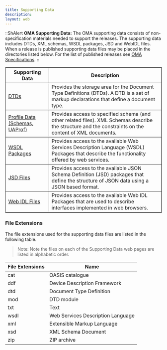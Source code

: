 ```yaml
---
title: Supporting Data
description:
layout: web
---
```

::ShAlert
**OMA Supporting Data:** The OMA supporting data consists of non-specification materials needed to support the releases. The supporting data includes DTDs, XML schemas, WSDL packages, JSD and WebIDL files. When a release is published supporting data files may be placed in the directories listed below. For the list of published releases see [OMA Specifications](/specifications).
::

<table border="1">
  <thead>
    <tr>
      <th>Supporting Data</th>
      <th>Description</th>
    </tr>
  </thead>
  <tbody>
    <tr>
      <td><a href="https://www.openmobilealliance.org/tech/dtd" target="_blank">DTDs</a></td>
      <td>Provides the storage area for the Document Type Definitions (DTDs). A DTD is a set of markup declarations that define a document type.</td>
    </tr>
    <tr>
      <td><a href="https://www.openmobilealliance.org/tech/profiles" target="_blank">Profile Data (Schemas, UAProf)</a></td>
      <td>Provides access to specified schema (and other related files). XML Schemas describe the structure and the constraints on the content of XML documents.</td>
    </tr>
    <tr>
      <td><a href="https://www.openmobilealliance.org/tech/wsdl" target="_blank">WSDL Packages</a></td>
      <td>Provides access to the available Web Services Description Language (WSDL) Packages that describe the functionality offered by web services.</td>
    </tr>
    <tr>
      <td><a href="https://www.openmobilealliance.org/tech/profiles/JSD" target="_blank">JSD Files</a></td>
      <td>Provides access to the available JSON Schema Definition (JSD) packages that define the structure of JSON data using a JSON based format.</td>
    </tr>
    <tr>
      <td><a href="https://www.openmobilealliance.org/tech/profiles/widl" target="_blank">Web IDL Files</a></td>
      <td>Provides access to the available Web IDL Packages that are used to describe interfaces implemented in web browsers.</td>
    </tr>
  </tbody>
</table>

### File Extensions
The file extensions used for the supporting data files are listed in the following table.

> Note: Note the files on each of the Supporting Data web pages are listed in alphabetic order.

<table>
<thead>
    <tr>
        <th>File Extensions</th>
        <th>Name</th>
    </tr>
</thead>
<tbody>
    <tr>
        <td>cat</td>
        <td>OASIS catalogue</td>
    </tr>
    <tr>
        <td>ddf</td>
        <td>Device Description Framework</td>
    </tr>
    <tr>
        <td>dtd</td>
        <td>Document Type Definition</td>
    </tr>
    <tr>
        <td>mod</td>
        <td>DTD module</td>
    </tr>
    <tr>
        <td>txt</td>
        <td>Text</td>
    </tr>
    <tr>
        <td>wsdl</td>
        <td>Web Services Description Language</td>
    </tr>
    <tr>
        <td>xml</td>
        <td>Extensible Markup Language</td>
    </tr>
    <tr>
        <td>xsd</td>
        <td>XML Schema Document</td>
    </tr>
    <tr>
        <td>zip</td>
        <td>ZIP archive</td>
    </tr>
</tbody>
</table>